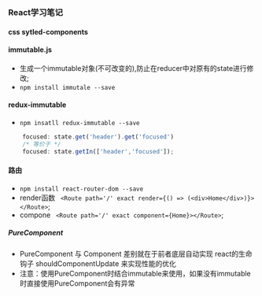 ### React学习笔记

#### css sytled-components 

#### immutable.js 
- 生成一个immutable对象(不可改变的),防止在reducer中对原有的state进行修改;
- `npm install immutale --save`

#### redux-immutable 
- `npm insatll redux-immutable --save`
```javascript
    focused: state.get('header').get('focused')
    /* 等价于 */
    focused: state.getIn(['header','focused']);
```

#### 路由
- `npm install react-router-dom --save`
- render函数 ` <Route path='/' exact render={() => (<div>Home</div>)}></Route>`;
- compone ` <Route path='/' exact component={Home}></Route>`;

##### PureComponent
- PureComponent 与 Component 差别就在于前者底层自动实现 react的生命钩子 shouldComponentUpdate 来实现性能的优化
- 注意：使用PureComponent时结合immutable来使用，如果没有immutable时直接使用PureComponent会有异常